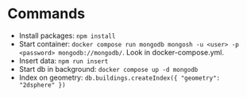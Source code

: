 # Commands

* Install packages: `npm install` 
* Start container: `docker compose run mongodb mongosh -u <user> -p <password> mongodb://mongodb/`. Look in docker-compose.yml.
* Insert data: `npm run insert`
* Start db in background: `docker compose up -d mongodb `
* Index on geometry: `db.buildings.createIndex({ "geometry": "2dsphere" })`


